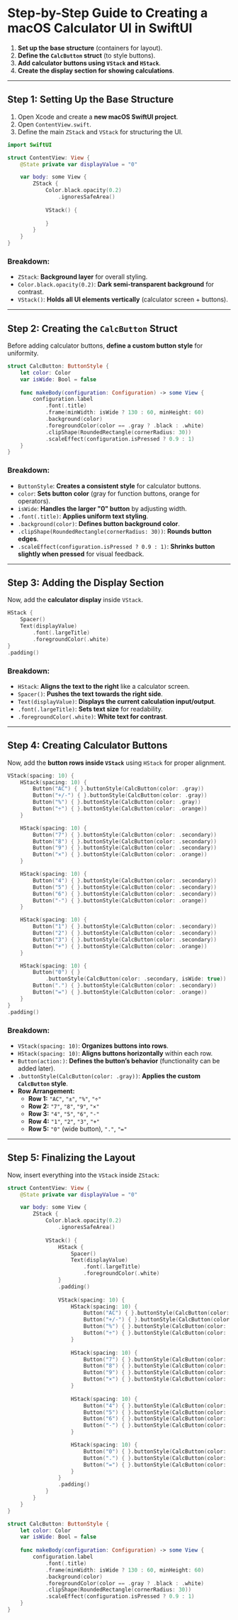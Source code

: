 # **Step-by-Step Guide to Creating a macOS Calculator UI in SwiftUI**  

1. **Set up the base structure** (containers for layout).  
2. **Define the `CalcButton` struct** (to style buttons).  
3. **Add calculator buttons using `VStack` and `HStack`**.  
4. **Create the display section for showing calculations**.  

---

## **Step 1: Setting Up the Base Structure**  
1. Open Xcode and create a **new macOS SwiftUI project**.  
2. Open `ContentView.swift`.  
3. Define the main `ZStack` and `VStack` for structuring the UI.  

```swift
import SwiftUI

struct ContentView: View {
    @State private var displayValue = "0"

    var body: some View {
        ZStack {
            Color.black.opacity(0.2)
                .ignoresSafeArea()
            
            VStack() {
                
            }
        }
    }
}
```
### **Breakdown:**  
- `ZStack`: **Background layer** for overall styling.  
- `Color.black.opacity(0.2)`: **Dark semi-transparent background** for contrast.  
- `VStack()`: **Holds all UI elements vertically** (calculator screen + buttons).  

---

## **Step 2: Creating the `CalcButton` Struct**  
Before adding calculator buttons, **define a custom button style** for uniformity.

```swift
struct CalcButton: ButtonStyle {
    let color: Color
    var isWide: Bool = false
    
    func makeBody(configuration: Configuration) -> some View {
        configuration.label
            .font(.title)
            .frame(minWidth: isWide ? 130 : 60, minHeight: 60)
            .background(color)
            .foregroundColor(color == .gray ? .black : .white)
            .clipShape(RoundedRectangle(cornerRadius: 30))
            .scaleEffect(configuration.isPressed ? 0.9 : 1)
    }
}
```
### **Breakdown:**  
- `ButtonStyle`: **Creates a consistent style** for calculator buttons.  
- `color`: **Sets button color** (gray for function buttons, orange for operators).  
- `isWide`: **Handles the larger "0" button** by adjusting width.  
- `.font(.title)`: **Applies uniform text styling**.  
- `.background(color)`: **Defines button background color**.  
- `.clipShape(RoundedRectangle(cornerRadius: 30))`: **Rounds button edges**.  
- `.scaleEffect(configuration.isPressed ? 0.9 : 1)`: **Shrinks button slightly when pressed** for visual feedback.

---

## **Step 3: Adding the Display Section**  
Now, add the **calculator display** inside `VStack`.

```swift
HStack {
    Spacer()
    Text(displayValue)
        .font(.largeTitle)
        .foregroundColor(.white)
}
.padding()
```
### **Breakdown:**  
- `HStack`: **Aligns the text to the right** like a calculator screen.  
- `Spacer()`: **Pushes the text towards the right side**.  
- `Text(displayValue)`: **Displays the current calculation input/output**.  
- `.font(.largeTitle)`: **Sets text size** for readability.  
- `.foregroundColor(.white)`: **White text for contrast**.  

---

## **Step 4: Creating Calculator Buttons**  
Now, add the **button rows inside `VStack`** using `HStack` for proper alignment.

```swift
VStack(spacing: 10) {
    HStack(spacing: 10) {
        Button("AC") { }.buttonStyle(CalcButton(color: .gray))
        Button("+/-") { }.buttonStyle(CalcButton(color: .gray))
        Button("%") { }.buttonStyle(CalcButton(color: .gray))
        Button("÷") { }.buttonStyle(CalcButton(color: .orange))
    }

    HStack(spacing: 10) {
        Button("7") { }.buttonStyle(CalcButton(color: .secondary))
        Button("8") { }.buttonStyle(CalcButton(color: .secondary))
        Button("9") { }.buttonStyle(CalcButton(color: .secondary))
        Button("×") { }.buttonStyle(CalcButton(color: .orange))
    }

    HStack(spacing: 10) {
        Button("4") { }.buttonStyle(CalcButton(color: .secondary))
        Button("5") { }.buttonStyle(CalcButton(color: .secondary))
        Button("6") { }.buttonStyle(CalcButton(color: .secondary))
        Button("-") { }.buttonStyle(CalcButton(color: .orange))
    }

    HStack(spacing: 10) {
        Button("1") { }.buttonStyle(CalcButton(color: .secondary))
        Button("2") { }.buttonStyle(CalcButton(color: .secondary))
        Button("3") { }.buttonStyle(CalcButton(color: .secondary))
        Button("+") { }.buttonStyle(CalcButton(color: .orange))
    }

    HStack(spacing: 10) {
        Button("0") { }
            .buttonStyle(CalcButton(color: .secondary, isWide: true))
        Button(".") { }.buttonStyle(CalcButton(color: .secondary))
        Button("=") { }.buttonStyle(CalcButton(color: .orange))
    }
}
.padding()
```
### **Breakdown:**  
- `VStack(spacing: 10)`: **Organizes buttons into rows**.  
- `HStack(spacing: 10)`: **Aligns buttons horizontally** within each row.  
- `Button(action:)`: **Defines the button’s behavior** (functionality can be added later).  
- `.buttonStyle(CalcButton(color: .gray))`: **Applies the custom `CalcButton` style**.  
- **Row Arrangement:**
  - **Row 1:** `"AC"`, `"±"`, `"%"`, `"÷"`
  - **Row 2:** `"7"`, `"8"`, `"9"`, `"×"`
  - **Row 3:** `"4"`, `"5"`, `"6"`, `"-"`
  - **Row 4:** `"1"`, `"2"`, `"3"`, `"+"`
  - **Row 5:** `"0"` (wide button), `"."`, `"="`

---

## **Step 5: Finalizing the Layout**  
Now, insert everything into the `VStack` inside `ZStack`:

```swift
struct ContentView: View {
    @State private var displayValue = "0"

    var body: some View {
        ZStack {
            Color.black.opacity(0.2)
                .ignoresSafeArea()
            
            VStack() {
                HStack {
                    Spacer()
                    Text(displayValue)
                        .font(.largeTitle)
                        .foregroundColor(.white)
                }
                .padding()
                
                VStack(spacing: 10) {
                    HStack(spacing: 10) {
                        Button("AC") { }.buttonStyle(CalcButton(color: .gray))
                        Button("+/-") { }.buttonStyle(CalcButton(color: .gray))
                        Button("%") { }.buttonStyle(CalcButton(color: .gray))
                        Button("÷") { }.buttonStyle(CalcButton(color: .orange))
                    }
                    
                    HStack(spacing: 10) {
                        Button("7") { }.buttonStyle(CalcButton(color: .secondary))
                        Button("8") { }.buttonStyle(CalcButton(color: .secondary))
                        Button("9") { }.buttonStyle(CalcButton(color: .secondary))
                        Button("×") { }.buttonStyle(CalcButton(color: .orange))
                    }
                    
                    HStack(spacing: 10) {
                        Button("4") { }.buttonStyle(CalcButton(color: .secondary))
                        Button("5") { }.buttonStyle(CalcButton(color: .secondary))
                        Button("6") { }.buttonStyle(CalcButton(color: .secondary))
                        Button("-") { }.buttonStyle(CalcButton(color: .orange))
                    }

                    HStack(spacing: 10) {
                        Button("0") { }.buttonStyle(CalcButton(color: .secondary, isWide: true))
                        Button(".") { }.buttonStyle(CalcButton(color: .secondary))
                        Button("=") { }.buttonStyle(CalcButton(color: .orange))
                    }
                }
                .padding()
            }
        }
    }
}

struct CalcButton: ButtonStyle {
    let color: Color
    var isWide: Bool = false
    
    func makeBody(configuration: Configuration) -> some View {
        configuration.label
            .font(.title)
            .frame(minWidth: isWide ? 130 : 60, minHeight: 60)
            .background(color)
            .foregroundColor(color == .gray ? .black : .white)
            .clipShape(RoundedRectangle(cornerRadius: 30))
            .scaleEffect(configuration.isPressed ? 0.9 : 1)
    }
}
```
